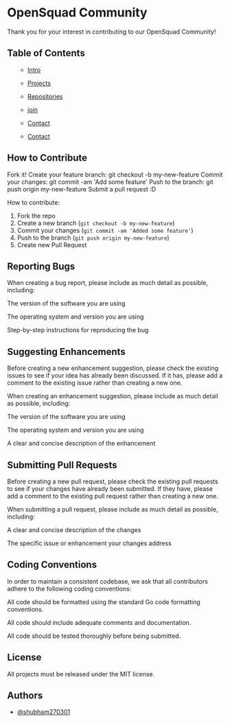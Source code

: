 
# OpenSquad Community

Thank you for your interest in contributing to our OpenSquad Community!

## Table of Contents

  <ol>
    <ul>
       <li><a href="#How To Contribute">Intro</a></li>
    </ul>
    <ul>
       <li><a href="#Reporting Bugs">Projects</a></li>
    </ul>
    <ul>
       <li><a href="#Suggesting Enhancements">Repositories</a></li>
    </ul>
    <ul>
       <li><a href="#Submitting Pull Requests">join</a></li>
    </ul>
    <ul>
       <li><a href="#Coding Conventions">Contact</a></li>
    </ul>
    <ul>
       <li><a href="#License">Contact</a></li>
    </ul>
  </ol>

## How to Contribute
Fork it!
Create your feature branch: git checkout -b my-new-feature
Commit your changes: git commit -am 'Add some feature'
Push to the branch: git push origin my-new-feature
Submit a pull request :D

How to contribute:

1.  Fork the repo
2.  Create a new branch (`git checkout -b my-new-feature`)
3.  Commit your changes (`git commit -am 'Added some feature'`)
4.  Push to the branch (`git push origin my-new-feature`)
5.  Create new Pull Request

## Reporting Bugs

When creating a bug report, please include as much detail as possible, including:

The version of the software you are using

The operating system and version you are using

Step-by-step instructions for reproducing the bug

## Suggesting Enhancements

Before creating a new enhancement suggestion, please check the existing issues to see if your idea has already been discussed. If it has, please add a comment to the existing issue rather than creating a new one.

When creating an enhancement suggestion, please include as much detail as possible, including:

The version of the software you are using

The operating system and version you are using

A clear and concise description of the enhancement

## Submitting Pull Requests

Before creating a new pull request, please check the existing pull requests to see if your changes have already been submitted. If they have, please add a comment to the existing pull request rather than creating a new one.

When submitting a pull request, please include as much detail as possible, including:

A clear and concise description of the changes

The specific issue or enhancement your changes address

## Coding Conventions

In order to maintain a consistent codebase, we ask that all contributors adhere to the following coding conventions:

All code should be formatted using the standard Go code formatting conventions.

All code should include adequate comments and documentation.

All code should be tested thoroughly before being submitted.

## License

All projects must be released under the MIT license.

## Authors

- [@shubham270301](https://www.github.com/shubham270301)

